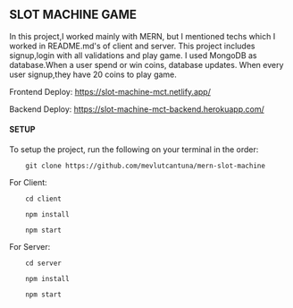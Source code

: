 ## SLOT MACHINE GAME
In this project,I worked mainly with MERN, but I mentioned techs which I worked in README.md's of client and server. This project includes signup,login with all validations and play game. I used MongoDB as database.When a user spend or win coins, database updates. When every user signup,they have 20 coins to play game.


Frontend Deploy: https://slot-machine-mct.netlify.app/

Backend Deploy: https://slot-machine-mct-backend.herokuapp.com/

#### SETUP
To setup the project, run the following on your terminal in the order:

```
    git clone https://github.com/mevlutcantuna/mern-slot-machine
```
    
For Client:
```
    cd client
```    
```
    npm install
``` 
```
    npm start
```

For Server:
```
    cd server
```    
```
    npm install
``` 
```
    npm start
```
